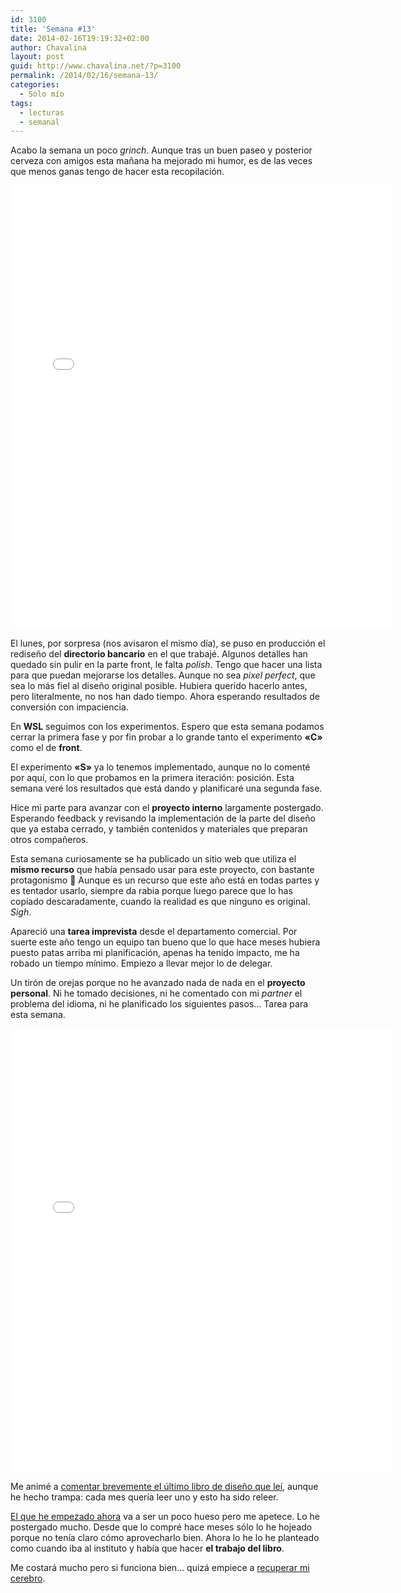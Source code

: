 ```yaml
---
id: 3100
title: 'Semana #13'
date: 2014-02-16T19:19:32+02:00
author: Chavalina
layout: post
guid: http://www.chavalina.net/?p=3100
permalink: /2014/02/16/semana-13/
categories:
  - Sólo mío
tags:
  - lecturas
  - semanal
---
```

Acabo la semana un poco _grinch_. Aunque tras un buen paseo y posterior cerveza con amigos esta mañana ha mejorado mi humor, es de las veces que menos ganas tengo de hacer esta recopilación.

<iframe src="//instagram.com/p/kcoP6CNsk3/embed/" width="612" height="710" frameborder="0" scrolling="no" allowtransparency="true"></iframe>

El lunes, por sorpresa (nos avisaron el mismo día), se puso en producción el rediseño del **directorio bancario** en el que trabajé. Algunos detalles han quedado sin pulir en la parte front, le falta _polish_. Tengo que hacer una lista para que puedan mejorarse los detalles. Aunque no sea _pixel perfect_, que sea lo más fiel al diseño original posible. Hubiera querido hacerlo antes, pero literalmente, no nos han dado tiempo. Ahora esperando resultados de conversión con impaciencia.

En **WSL** seguimos con los experimentos. Espero que esta semana podamos cerrar la primera fase y por fin probar a lo grande tanto el experimento **«C»** como el de **front**. 

El experimento **«S»** ya lo tenemos implementado, aunque no lo comenté por aquí, con lo que probamos en la primera iteración: posición. Esta semana veré los resultados que está dando y planificaré una segunda fase.

Hice mi parte para avanzar con el **proyecto interno** largamente postergado. Esperando feedback y revisando la implementación de la parte del diseño que ya estaba cerrado, y también contenidos y materiales que preparan otros compañeros. 

Esta semana curiosamente se ha publicado un sitio web que utiliza el **mismo recurso** que había pensado usar para este proyecto, con bastante protagonismo 🙁 Aunque es un recurso que este año está en todas partes y es tentador usarlo, siempre da rabia porque luego parece que lo has copiado descaradamente, cuando la realidad es que ninguno es original. _Sigh_.

Apareció una **tarea imprevista** desde el departamento comercial. Por suerte este año tengo un equipo tan bueno que lo que hace meses hubiera puesto patas arriba mi planificación, apenas ha tenido impacto, me ha robado un tiempo mínimo. Empiezo a llevar mejor lo de delegar.

Un tirón de orejas porque no he avanzado nada de nada en el **proyecto personal**. Ni he tomado decisiones, ni he comentado con mi _partner_ el problema del idioma, ni he planificado los siguientes pasos&#8230; Tarea para esta semana.

<iframe src="//instagram.com/p/duq_JAtsjT/embed/" width="612" height="710" frameborder="0" scrolling="no" allowtransparency="true"></iframe>

Me animé a [comentar brevemente el último libro de diseño que leí](http://www.chavalina.net/2014/02/10/101-cosas-que-aprendi-en-la-escuela-de-arquitectura/), aunque he hecho trampa: cada mes quería leer uno y esto ha sido releer. 

[El que he empezado ahora](http://ggili.com/es/tienda/productos/sistemas-de-reticulas-1) va a ser un poco hueso pero me apetece. Lo he postergado mucho. Desde que lo compré hace meses sólo lo he hojeado porque no tenía claro cómo aprovecharlo bien. Ahora lo he lo he planteado como cuando iba al instituto y había que hacer **el trabajo del libro**. 

Me costará mucho pero si funciona bien&#8230; quizá empiece a [recuperar mi cerebro](http://www.chavalina.net/2011/01/03/lo-que-esta-haciendo-internet-con-nuestro-cerebro/).